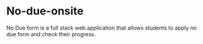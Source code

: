 # No-due-onsite
No Due form is a full stack web application that allows students to apply no due form and check their progress.
